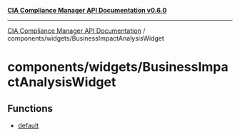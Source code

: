 [**CIA Compliance Manager API Documentation v0.6.0**](../../../README.md)

***

[CIA Compliance Manager API Documentation](../../../modules.md) / components/widgets/BusinessImpactAnalysisWidget

# components/widgets/BusinessImpactAnalysisWidget

## Functions

- [default](functions/default.md)
